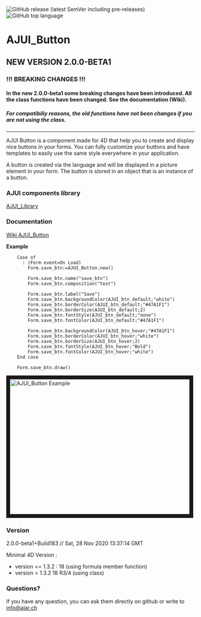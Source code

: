 ![GitHub release (latest SemVer including pre-releases)](https://img.shields.io/github/v/release/AJARProject/AJUI_Button?include_prereleases) ![GitHub top language](https://img.shields.io/github/languages/top/AJARProject/AJUI_Button)

# AJUI_Button

## NEW VERSION 2.0.0-BETA1

### !!! BREAKING CHANGES !!!

#### In the new 2.0.0-beta1 some breaking changes have been introduced. All the class functions have been changed. See the documentation (Wiki).

##### For compatibiliy reasons, the old functions have not been changes if you are not using the class.

---

AJUI Button is a component made for 4D that help you to create and display nice buttons in your forms. You can fully customize your buttons and have templates to easily use the same style everywhere in your application.

A button is created via the language and will be displayed in a picture element in your form. The button is stored in an object that is an instance of a button.

### AJUI components library

[AJUI_Library](https://github.com/AJARProject/AJUI_Library)

### Documentation

[Wiki AJUI_Button](https://github.com/AJARProject/AJUI_Button/wiki)

**Example**

```4d
    Case of
      : (Form event=On Load)
        Form.save_btn:=AJUI_Button.new()

        Form.save_btn.name("save_btn")
        Form.save_btn.composition("text")

        Form.save_btn.label("Save")
        Form.save_btn.backgroundColor(AJUI_btn_default;"white")
        Form.save_btn.borderColor(AJUI_btn_default;"#47A1F1")
        Form.save_btn.borderSize(AJUI_btn_default;2)
        Form.save_btn.fontStyle(AJUI_btn_default;"none")
        Form.save_btn.fontColor(AJUI_btn_default;"#47A1F1")

        Form.save_btn.backgroundColor(AJUI_btn_hover;"#47A1F1")
        Form.save_btn.borderColor(AJUI_btn_hover;"white")
        Form.save_btn.borderSize(AJUI_btn_hover;2)
        Form.save_btn.fontStyle(AJUI_btn_hover;"Bold")
        Form.save_btn.fontColor(AJUI_btn_hover;"white")
    End case

    Form.save_btn.draw()
```

<a href="http://www.youtube.com/watch?feature=player_embedded&v=Sop5dR2VQrk
" target="_blank"><img src="http://img.youtube.com/vi/Sop5dR2VQrk/0.jpg"
alt="AJUI_Button Example" width="480" height="360" border="10" /></a>

### Version

2.0.0-beta1+Build183 // Sat, 28 Nov 2020 13:37:14 GMT

Minimal 4D Version :

- version <= 1.3.2 : 18 (using formula member function)
- version > 1.3.2 18 R3/4 (using class)

### Questions?

If you have any question, you can ask them directly on github or write to info@ajar.ch
